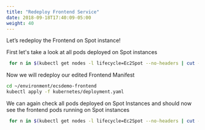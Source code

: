 ```yaml
---
title: "Redeploy Frontend Service"
date: 2018-09-18T17:40:09-05:00
weight: 40
---
```

Let’s redeploy the Frontend on Spot instance!

First let's take a look at all pods deployed on Spot instances

```bash
 for n in $(kubectl get nodes -l lifecycle=Ec2Spot --no-headers | cut -d " " -f1); do kubectl get pods --all-namespaces  --no-headers --field-selector spec.nodeName=${n} ; done
```

Now we will redeploy our edited Frontend Manifest

```bash
cd ~/environment/ecsdemo-frontend
kubectl apply -f kubernetes/deployment.yaml
```

We can again check all pods deployed on Spot Instances and should now see the frontend pods running on Spot instances

```bash
 for n in $(kubectl get nodes -l lifecycle=Ec2Spot --no-headers | cut -d " " -f1); do kubectl get pods --all-namespaces  --no-headers --field-selector spec.nodeName=${n} ; done
```
